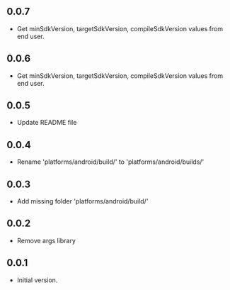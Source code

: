 ## 0.0.7
- Get minSdkVersion, targetSdkVersion, compileSdkVersion values from end user.


## 0.0.6
- Get minSdkVersion, targetSdkVersion, compileSdkVersion values from end user.

## 0.0.5
- Update README file


## 0.0.4
- Rename 'platforms/android/build/' to 'platforms/android/builds/'


## 0.0.3
- Add missing folder 'platforms/android/build/'

## 0.0.2
- Remove args library

## 0.0.1

- Initial version.

